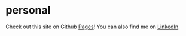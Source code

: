 # personal

Check out this site on Github [Pages](https://dince16.github.io/personal/index.html)!
You can also find me on [LinkedIn](https://www.linkedin.com/in/danielle-ince/).
